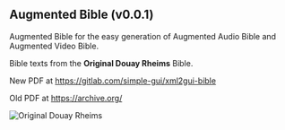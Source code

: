 ## Augmented Bible (v0.0.1)

Augmented Bible for the easy generation of Augmented Audio Bible and Augmented Video Bible.

Bible texts from the **Original Douay Rheims** Bible.

New PDF at https://gitlab.com/simple-gui/xml2gui-bible

Old PDF at https://archive.org/

![Original Douay Rheims](https://codeberg.org/olprint/augmented-bible/raw/branch/main/images/sh1.png)
